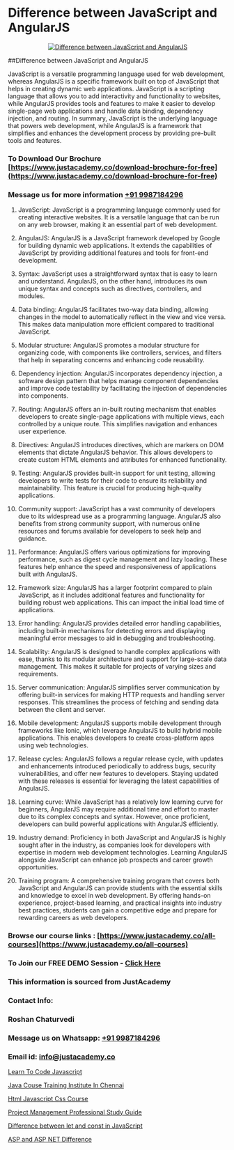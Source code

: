 # Difference between JavaScript and AngularJS

<p align="center">
  <a href="https://justacademy.co/course-detail/angular-training">
    <img src="https://justacademy.co/storage2/course_image/1676637041_course_image.webp" alt="Difference between JavaScript and AngularJS">
  </a>
</p>
##Difference between JavaScript and AngularJS

JavaScript is a versatile programming language used for web development, whereas AngularJS is a specific framework built on top of JavaScript that helps in creating dynamic web applications. JavaScript is a scripting language that allows you to add interactivity and functionality to websites, while AngularJS provides tools and features to make it easier to develop single-page web applications and handle data binding, dependency injection, and routing. In summary, JavaScript is the underlying language that powers web development, while AngularJS is a framework that simplifies and enhances the development process by providing pre-built tools and features.
### To Download Our Brochure [https://www.justacademy.co/download-brochure-for-free](https://www.justacademy.co/download-brochure-for-free)
### Message us for more information [+91 9987184296](https://api.whatsapp.com/send?phone=919987184296)
1) JavaScript:
JavaScript is a programming language commonly used for creating interactive websites. It is a versatile language that can be run on any web browser, making it an essential part of web development.

2) AngularJS:
AngularJS is a JavaScript framework developed by Google for building dynamic web applications. It extends the capabilities of JavaScript by providing additional features and tools for front-end development.

3) Syntax:
JavaScript uses a straightforward syntax that is easy to learn and understand. AngularJS, on the other hand, introduces its own unique syntax and concepts such as directives, controllers, and modules.

4) Data binding:
AngularJS facilitates two-way data binding, allowing changes in the model to automatically reflect in the view and vice versa. This makes data manipulation more efficient compared to traditional JavaScript.

5) Modular structure:
AngularJS promotes a modular structure for organizing code, with components like controllers, services, and filters that help in separating concerns and enhancing code reusability.

6) Dependency injection:
AngularJS incorporates dependency injection, a software design pattern that helps manage component dependencies and improve code testability by facilitating the injection of dependencies into components.

7) Routing:
AngularJS offers an in-built routing mechanism that enables developers to create single-page applications with multiple views, each controlled by a unique route. This simplifies navigation and enhances user experience.

8) Directives:
AngularJS introduces directives, which are markers on DOM elements that dictate AngularJS behavior. This allows developers to create custom HTML elements and attributes for enhanced functionality.

9) Testing:
AngularJS provides built-in support for unit testing, allowing developers to write tests for their code to ensure its reliability and maintainability. This feature is crucial for producing high-quality applications.

10) Community support:
JavaScript has a vast community of developers due to its widespread use as a programming language. AngularJS also benefits from strong community support, with numerous online resources and forums available for developers to seek help and guidance.

11) Performance:
AngularJS offers various optimizations for improving performance, such as digest cycle management and lazy loading. These features help enhance the speed and responsiveness of applications built with AngularJS.

12) Framework size:
AngularJS has a larger footprint compared to plain JavaScript, as it includes additional features and functionality for building robust web applications. This can impact the initial load time of applications.

13) Error handling:
AngularJS provides detailed error handling capabilities, including built-in mechanisms for detecting errors and displaying meaningful error messages to aid in debugging and troubleshooting.

14) Scalability:
AngularJS is designed to handle complex applications with ease, thanks to its modular architecture and support for large-scale data management. This makes it suitable for projects of varying sizes and requirements.

15) Server communication:
AngularJS simplifies server communication by offering built-in services for making HTTP requests and handling server responses. This streamlines the process of fetching and sending data between the client and server.

16) Mobile development:
AngularJS supports mobile development through frameworks like Ionic, which leverage AngularJS to build hybrid mobile applications. This enables developers to create cross-platform apps using web technologies.

17) Release cycles:
AngularJS follows a regular release cycle, with updates and enhancements introduced periodically to address bugs, security vulnerabilities, and offer new features to developers. Staying updated with these releases is essential for leveraging the latest capabilities of AngularJS.

18) Learning curve:
While JavaScript has a relatively low learning curve for beginners, AngularJS may require additional time and effort to master due to its complex concepts and syntax. However, once proficient, developers can build powerful applications with AngularJS efficiently.

19) Industry demand:
Proficiency in both JavaScript and AngularJS is highly sought after in the industry, as companies look for developers with expertise in modern web development technologies. Learning AngularJS alongside JavaScript can enhance job prospects and career growth opportunities.

20) Training program:
A comprehensive training program that covers both JavaScript and AngularJS can provide students with the essential skills and knowledge to excel in web development. By offering hands-on experience, project-based learning, and practical insights into industry best practices, students can gain a competitive edge and prepare for rewarding careers as web developers.

### Browse our course links : [https://www.justacademy.co/all-courses](https://www.justacademy.co/all-courses) 
### To Join our FREE DEMO Session - [Click Here](https://www.justacademy.co/register-for-course-demo)


### This information is sourced from JustAcademy
### Contact Info:
### Roshan Chaturvedi
### Message us on Whatsapp: [+91 9987184296](https://api.whatsapp.com/send?phone=919987184296)
### Email id: [info@justacademy.co](mailto:info@justacademy.co)
                
[Learn To Code Javascript](https://www.linkedin.com/pulse/learn-code-javascript-software-training-mountain-view-r5ihc?trackingId=DXnlEGcWzwqTE8EeNgGfoQ%3D%3D&lipi=urn%3Ali%3Apage%3Ad_flagship3_company_admin%3BZLKrYkZlRCaOOfAKGc47ew%3D%3D)

[Java Couse Training Institute In Chennai](https://www.linkedin.com/pulse/java-couse-training-institute-chennai-justacademy-thane-i5rie?trackingId=o7Tq67BJnf8WZdMkI%2BoE7A%3D%3D&lipi=urn%3Ali%3Apage%3Ad_flagship3_company_admin%3B8x4oZRFoSmO4CZ5ThOfedg%3D%3D)

[Html Javascript Css Course](https://medium.com/@abhidnya.1068/html-javascript-css-course-11ab6018a86a)

[Project Management Professional Study Guide](https://medium.com/@mistersumit961/project-management-professional-study-guide-60549e269f93)

[Difference between let and const in JavaScript](https://justacademyin.github.io/justacademy/difference-between-let-and-const-in-javascript)

[ASP and ASP NET Difference](https://justacademyin.github.io/justacademy/asp-and-asp-net-difference)

